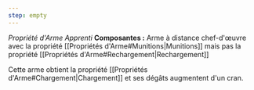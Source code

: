 ```yaml
---
step: empty
---
```

_Propriété d'Arme Apprenti_
__Composantes :__ Arme à distance chef-d'œuvre avec la propriété [[Propriétés d'Arme#Munitions|Munitions]] mais pas la propriété [[Propriétés d'Arme#Rechargement|Rechargement]]

Cette arme obtient la propriété [[Propriétés d'Arme#Chargement|Chargement]] et ses dégâts augmentent d'un cran.